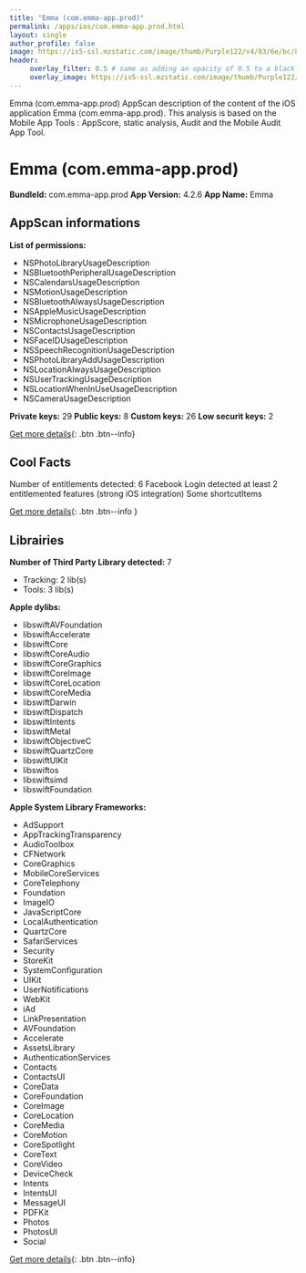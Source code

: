 ```yaml
---
title: "Emma (com.emma-app.prod)"
permalink: /apps/ios/com.emma-app.prod.html
layout: single
author_profile: false
image: https://is5-ssl.mzstatic.com/image/thumb/Purple122/v4/83/6e/bc/836ebc63-40dd-5688-4367-7b9a4bd63106/AppIcon-0-0-1x_U007emarketing-0-0-0-6-0-0-sRGB-0-0-0-GLES2_U002c0-512MB-85-220-0-0.png/512x512bb.jpg
header: 
     overlay_filter: 0.5 # same as adding an opacity of 0.5 to a black background
     overlay_image: https://is5-ssl.mzstatic.com/image/thumb/Purple122/v4/83/6e/bc/836ebc63-40dd-5688-4367-7b9a4bd63106/AppIcon-0-0-1x_U007emarketing-0-0-0-6-0-0-sRGB-0-0-0-GLES2_U002c0-512MB-85-220-0-0.png/512x512bb.jpg
---
```

Emma (com.emma-app.prod) AppScan description of the content of the iOS application Emma (com.emma-app.prod). This analysis is based on the Mobile App Tools : AppScore, static analysis, Audit and the Mobile Audit App Tool.

# Emma (com.emma-app.prod)

**BundleId:** com.emma-app.prod
**App Version:** 4.2.6
**App Name:** Emma


## AppScan informations 

**List of permissions:** 
- NSPhotoLibraryUsageDescription
- NSBluetoothPeripheralUsageDescription
- NSCalendarsUsageDescription
- NSMotionUsageDescription
- NSBluetoothAlwaysUsageDescription
- NSAppleMusicUsageDescription
- NSMicrophoneUsageDescription
- NSContactsUsageDescription
- NSFaceIDUsageDescription
- NSSpeechRecognitionUsageDescription
- NSPhotoLibraryAddUsageDescription
- NSLocationAlwaysUsageDescription
- NSUserTrackingUsageDescription
- NSLocationWhenInUseUsageDescription
- NSCameraUsageDescription
  
  
**Private keys:** 29
**Public keys:** 8
**Custom keys:** 26
**Low securit keys:** 2
  
[Get more details](/pricing.html){: .btn .btn--info}

## Cool Facts

Number of entitlements detected: 6
Facebook Login detected
at least 2 entitlemented features (strong iOS integration)
Some shortcutItems 
  
[Get more details](/pricing.html){: .btn .btn--info }

## Librairies 
**Number of Third Party Library detected:** 7
- Tracking: 2 lib(s)
- Tools: 3 lib(s)


**Apple dylibs:**
- libswiftAVFoundation
- libswiftAccelerate
- libswiftCore
- libswiftCoreAudio
- libswiftCoreGraphics
- libswiftCoreImage
- libswiftCoreLocation
- libswiftCoreMedia
- libswiftDarwin
- libswiftDispatch
- libswiftIntents
- libswiftMetal
- libswiftObjectiveC
- libswiftQuartzCore
- libswiftUIKit
- libswiftos
- libswiftsimd
- libswiftFoundation


**Apple System Library Frameworks:**
- AdSupport
- AppTrackingTransparency
- AudioToolbox
- CFNetwork
- CoreGraphics
- MobileCoreServices
- CoreTelephony
- Foundation
- ImageIO
- JavaScriptCore
- LocalAuthentication
- QuartzCore
- SafariServices
- Security
- StoreKit
- SystemConfiguration
- UIKit
- UserNotifications
- WebKit
- iAd
- LinkPresentation
- AVFoundation
- Accelerate
- AssetsLibrary
- AuthenticationServices
- Contacts
- ContactsUI
- CoreData
- CoreFoundation
- CoreImage
- CoreLocation
- CoreMedia
- CoreMotion
- CoreSpotlight
- CoreText
- CoreVideo
- DeviceCheck
- Intents
- IntentsUI
- MessageUI
- PDFKit
- Photos
- PhotosUI
- Social


  
[Get more details](/pricing.html){: .btn .btn--info}

